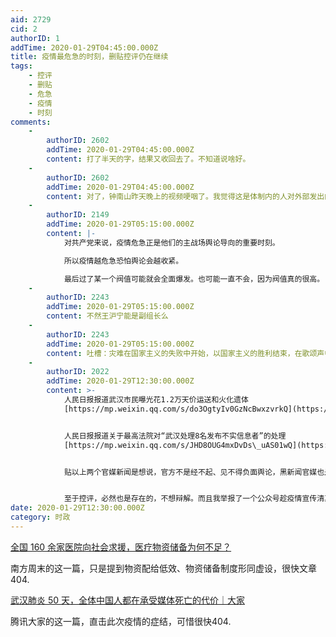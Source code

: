 ```yaml
---
aid: 2729
cid: 2
authorID: 1
addTime: 2020-01-29T04:45:00.000Z
title: 疫情最危急的时刻，删贴控评仍在继续
tags:
    - 控评
    - 删贴
    - 危急
    - 疫情
    - 时刻
comments:
    -
        authorID: 2602
        addTime: 2020-01-29T04:45:00.000Z
        content: 打了半天的字，结果又收回去了。不知道说啥好。
    -
        authorID: 2602
        addTime: 2020-01-29T04:45:00.000Z
        content: 对了，钟南山昨天晚上的视频哽咽了。我觉得这是体制内的人对外部发出的信号吧。疫情非常严峻。
    -
        authorID: 2149
        addTime: 2020-01-29T05:15:00.000Z
        content: |-
            对共产党来说，疫情危急正是他们的主战场舆论导向的重要时刻。

            所以疫情越危急恐怕舆论会越收紧。

            最后过了某一个阀值可能就会全面爆发。也可能一直不会，因为阀值真的很高。
    -
        authorID: 2243
        addTime: 2020-01-29T05:15:00.000Z
        content: 不然王沪宁能是副组长么
    -
        authorID: 2243
        addTime: 2020-01-29T05:15:00.000Z
        content: 吐槽：灾难在国家主义的失败中开始，以国家主义的胜利结束，在歌颂声中静候下一个灾难~
    -
        authorID: 2022
        addTime: 2020-01-29T12:30:00.000Z
        content: >-
            人民日报报道武汉市民曝光花1.2万天价运送和火化遗体
            [https://mp.weixin.qq.com/s/do3OgtyIv0GzNcBwxzvrkQ](https://mp.weixin.qq.com/s/do3OgtyIv0GzNcBwxzvrkQ)


            人民日报报道关于最高法院对“武汉处理8名发布不实信息者”的处理
            [https://mp.weixin.qq.com/s/JHD8OUG4mxDvDs\_uAS01wQ](https://mp.weixin.qq.com/s/JHD8OUG4mxDvDs_uAS01wQ)


            贴以上两个官媒新闻是想说，官方不是经不起、见不得负面舆论，黑新闻官媒也是敢于披露的，当然抗疫时期它自己披露自己把控尺度，对其他媒体途经为严苛。


            至于控评，必然也是存在的，不想辩解。而且我举报了一个公众号趁疫情宣传清真食品多么有健康优势的文章，紧接着这文章就被删了。虽然文章内说的没错，但容易把大众带向偏离'主旋律'的思想方向，删的好。
date: 2020-01-29T12:30:00.000Z
category: 时政
---
```


[全国 160 余家医院向社会求援，医疗物资储备为何不足？](https://terminus2049.github.io/archive/2020/01/29/shortage.html)

南方周末的这一篇，只是提到物资配给低效、物资储备制度形同虚设，很快文章404.

[武汉肺炎 50 天，全体中国人都在承受媒体死亡的代价｜大家](https://terminus2049.github.io/archive/2020/01/29/mdeia.html)

腾讯大家的这一篇，直击此次疫情的症结，可惜很快404.
